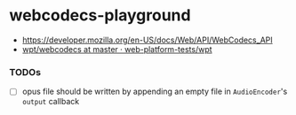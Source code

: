 webcodecs-playground
====================
- https://developer.mozilla.org/en-US/docs/Web/API/WebCodecs_API
- [wpt/webcodecs at master · web-platform-tests/wpt](https://github.com/web-platform-tests/wpt/tree/master/webcodecs)

### TODOs
- [ ] opus file should be written by appending an empty file in `AudioEncoder`'s `output` callback
